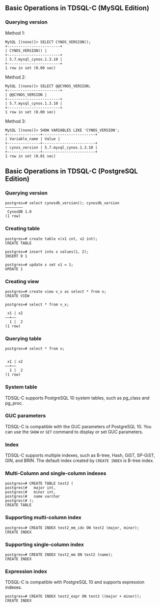 
## Basic Operations in TDSQL-C (MySQL Edition)
### Querying version
Method 1:
```
MySQL [(none)]> SELECT CYNOS_VERSION();
+------------------------+
| CYNOS_VERSION() |
+------------------------+
| 5.7.mysql_cynos.1.3.10 |
+------------------------+
1 row in set (0.00 sec)
```
Method 2:
```
MySQL [(none)]> SELECT @@CYNOS_VERSION;
+------------------------+
| @@CYNOS_VERSION |
+------------------------+
| 5.7.mysql_cynos.1.3.10 |
+------------------------+
1 row in set (0.00 sec)
```
Method 3:
```
MySQL [(none)]> SHOW VARIABLES LIKE 'CYNOS_VERSION'; 
+---------------+------------------------+
| Variable_name | Value |
+---------------+------------------------+
| cynos_version | 5.7.mysql_cynos.1.3.10 |
+---------------+------------------------+
1 row in set (0.01 sec)
```

## Basic Operations in TDSQL-C (PostgreSQL Edition)

### Querying version
```
postgres=# select cynosdb_version(); cynosdb_version
————————
 CynosDB 1.0
(1 row)
```


### Creating table
```
postgres=# create table x(x1 int, x2 int);
CREATE TABLE

postgres=# insert into x values(1, 2);
INSERT 0 1

postgres=# update x set x1 = 1;
UPDATE 1
```

### Creating view
```
postgres=# create view v_x as select * from x;
CREATE VIEW

postgres=# select * from v_x;

 x1 | x2
——+——
  1 |  2
(1 row)
```

### Querying table
```
postgres=# select * from x;


 x1 | x2
——+——
  1 |  2
(1 row)
```

### System table
TDSQL-C supports PostgreSQL 10 system tables, such as pg_class and pg_proc.

### GUC parameters
TDSQL-C is compatible with the GUC parameters of PostgreSQL 10. You can use the `SHOW` or `SET` command to display or set GUC parameters.

### Index
TDSQL-C supports multiple indexes, such as B-tree, Hash, GiST, SP-GiST, GIN, and BRIN. The default index created by `CREATE INDEX` is B-tree index.

### Multi-Column and single-column indexes
```
postgres=# CREATE TABLE test2 (
postgres(#   major int,
postgres(#   minor int,
postgres(#   name varchar
postgres(# );
CREATE TABLE
```

### Supporting multi-column index
```
postgres=# CREATE INDEX test2_mm_idx ON test2 (major, minor);
CREATE INDEX
```
### Supporting single-column index
```
postgres=# CREATE INDEX test2_mm ON test2 (name);
CREATE INDEX
```

### Expression index
TDSQL-C is compatible with PostgreSQL 10 and supports expression indexes.
```
postgres=# CREATE INDEX test2_expr ON test2 ((major + minor));
CREATE INDEX
```

